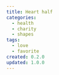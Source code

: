 ```yaml
---
title: Heart half
categories:
  - health
  - charity
  - shapes
tags:
  - love
  - favorite
created: 0.2.0
updated: 1.0.0
---
```

